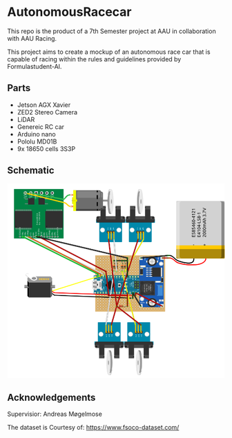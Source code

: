 
# AutonomousRacecar

This repo is the product of a 7th Semester project at AAU in collaboration with AAU Racing.
<!-- insert image here -->
This project aims to create a mockup of an autonomous race car that is capable of racing within the rules and guidelines provided by Formulastudent-AI.


## Parts

- Jetson AGX Xavier
- ZED2 Stereo Camera
- LiDAR
- Genereic RC car 
- Arduino nano
- Pololu MD01B
- 9x 18650 cells 3S3P

## Schematic

![Alt text](resources/schematic.png)


## Acknowledgements

Supervisior: Andreas Møgelmose

The dataset is Courtesy of: https://www.fsoco-dataset.com/

